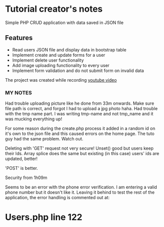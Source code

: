 # Tutorial creator's notes
Simple PHP CRUD application with data saved in JSON file

## Features

 - Read users JSON file and display data in bootstrap table
 - Implement create and update forms for a user
 - Implement delete user functionality
 - Add image uploading functionality to every user
 - Implement form validation and do not submit form on invalid data

The project was created while recording [youtube video](https://youtu.be/DWHZSkn5paQ)

### MY NOTES ###

Had trouble uploading picture like he done from 33m onwards. Make sure file path is correct, and forgot I had to upload a jpg photo haha. Had trouble with the tmp name part. I was writing tmp-name and not tmp_name and it was mucking everything up!

For some reason during the create.php process it added in a random id on it's own to the json file and this caused errors on the home page. The tuto guy had the same problem. Watch out.

Deleting with 'GET' request not very secure! Unset() good but users keep their Ids. Array splice does the same but existing (in this case) users' ids are updated, better!

'POST' is better.

Security from 1h09m

Seems to be an error with the phone error verification. I am entering a valid phone number but it doesn't like it. Leaving it behind to test the rest of the application, the error handling is commented out at:
# Users.php line 122

